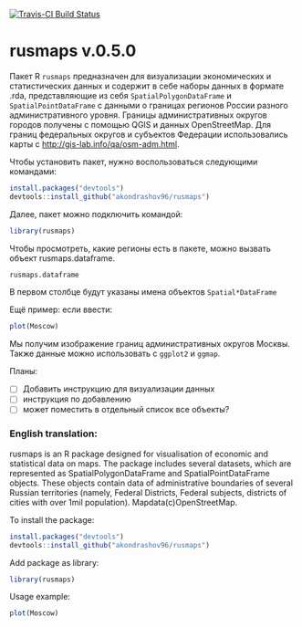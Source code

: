 [![Travis-CI Build Status](https://travis-ci.org/akondrashov96/rusmaps.svg?branch=master)](https://travis-ci.org/akondrashov96/rusmaps)

rusmaps v.0.5.0
===============

Пакет R `rusmaps` предназначен для визуализации экономических и статистических данных и содержит в себе наборы данных в формате .rda, представляющие из себя `SpatialPolygonDataFrame` и `SpatialPointDataFrame` с данными о границах регионов России разного административного уровня. Границы административных округов городов получены с помощью QGIS и данных OpenStreetMap. Для границ федеральных округов и субъектов Федерации использовались карты с
http://gis-lab.info/qa/osm-adm.html.

Чтобы установить пакет, нужно воспользоваться следующими командами:
```r
install.packages("devtools")
devtools::install_github("akondrashov96/rusmaps")
```

Далее, пакет можно подключить командой:
```r
library(rusmaps)
```

Чтобы просмотреть, какие регионы есть в пакете, можно вызвать объект rusmaps.dataframe.
```r
rusmaps.dataframe
```
В первом столбце будут указаны имена объектов `Spatial*DataFrame`

Ещё пример: если ввести:
```r
plot(Moscow)
```
Мы получим изображение границ административных округов Москвы. Также данные можно использовать с `ggplot2` и `ggmap`.

Планы:
- [ ] Добавить инструкцию для визуализации данных
- [ ] инструкция по добавлению
- [ ] может поместить в отдельный список все объекты?

### English translation:

rusmaps is an R package designed for visualisation of economic and statistical data on maps. The package includes several datasets, which are represented as SpatialPolygonDataFrame and SpatialPointDataFrame objects. These objects contain data of administrative boundaries of several Russian territories (namely, Federal Districts, Federal subjects, districts of cities with over 1mil population). Mapdata(c)OpenStreetMap.

To install the package:
```r
install.packages("devtools")
devtools::install_github("akondrashov96/rusmaps")
```

Add package as library:
```r
library(rusmaps)
```

Usage example:
```r
plot(Moscow)
```
